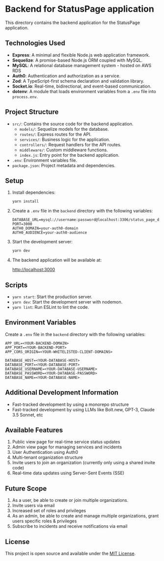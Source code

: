 # Backend for StatusPage application

This directory contains the backend application for the StatusPage application.

## Technologies Used

- **Express**: A minimal and flexible Node.js web application framework.
- **Sequelize**: A promise-based Node.js ORM coupled with MySQL.
- **MySQL**: A relational database management system - hosted on AWS RDS
- **Auth0**: Authentication and authorization as a service.
- **Zod**: A TypeScript-first schema declaration and validation library.
- **Socket.io**: Real-time, bidirectional, and event-based communication.
- **dotenv**: A module that loads environment variables from a `.env` file into `process.env`.

## Project Structure

- `src/`: Contains the source code for the backend application.
  - `models/`: Sequelize models for the database.
  - `routes/`: Express routes for the API.
  - `services/`: Business logic for the application.
  - `controllers/`: Request handlers for the API routes.
  - `middleware/`: Custom middleware functions.
  - `index.js`: Entry point for the backend application.
- `.env`: Environment variables file.
- `package.json`: Project metadata and dependencies.

## Setup

1. Install dependencies:

   ```bash
   yarn install
   ```

2. Create a `.env` file in the `backend` directory with the following variables:

   ```env
   DATABASE_URL=mysql://username:password@localhost:3306/status_page_db
   PORT=3000
   AUTH0_DOMAIN=your-auth0-domain
   AUTH0_AUDIENCE=your-auth0-audience
   ```

3. Start the development server:

   ```bash
   yarn dev
   ```

4. The backend application will be available at:

   [http://localhost:3000](http://localhost:3000)

## Scripts

- `yarn start`: Start the production server.
- `yarn dev`: Start the development server with nodemon.
- `yarn lint`: Run ESLint to lint the code.

## Environment Variables

Create a `.env` file in the `backend` directory with the following variables:

```
APP_URL=<YOUR-BACKEND-DOMAIN>
APP_PORT=<YOUR-BACKEND-PORT>
APP_CORS_ORIGIN=<YOUR-WHITELISTED-CLIENT-DOMAINS>

DATABASE_HOST=<YOUR-DATABASE-HOST>
DATABASE_PORT=<YOUR-DATABASE-PORT>
DATABASE_USERNAME=<YOUR-DATABASE-USERNAME>
DATABASE_PASSWORD=<YOUR-DATABASE-PASSWORD>
DATABASE_NAME=<YOUR-DATABASE-NAME>
```

## Additional Development Information
 - Fast-tracked development by using a monorepo structure
 - Fast-tracked development by using LLMs like Bolt.new, GPT-3, Claude 3.5 Sonnet, etc

## Available Features
1. Public view page for real-time service status updates
2. Admin view page for managing services and incidents
3. User Authentication using Auth0
4. Multi-tenant organization structure
5. Invite users to join an organization (currently only using a shared invite code)
6. Real-time data updates using Server-Sent Events (SSE)

## Future Scope
1. As a user, be able to create or join multiple organizations.
2. Invite users via email
3. Increased set of roles and privileges
3. As an admin, be able to create and manage multiple organizations, grant users specific roles & privileges
4. Subscribe to incidents and receive notifications via email

## License

This project is open source and available under the [MIT License](../LICENSE).